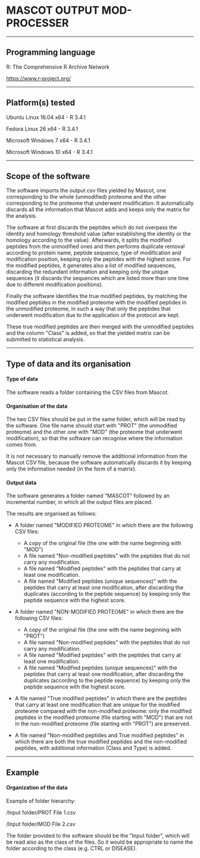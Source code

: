 # MASCOT OUTPUT MOD-PROCESSER

***

## Programming language
R: The Comprehensive R Archive Network

https://www.r-project.org/

***

## Platform(s) tested
Ubuntu Linux 16.04 x64 - R 3.4.1

Fedora Linux 26 x64 - R 3.4.1

Microsoft Windows 7 x64 - R 3.4.1

Microsoft Windows 10 x64 - R 3.4.1

***

## Scope of the software
The software imports the output csv files yielded by Mascot, one corresponding to the whole (unmodified) proteome and the other corresponding to the proteome that underwent modification. It automatically discards all the information that Mascot adds and keeps only the matrix for the analysis.

The software at first discards the peptides which do not overpass the identity and homology threshold value (after establishing the identity or the homology according to the value). Afterwards, it splits the modified peptides from the unmodified ones and then performs duplicate removal according to protein name, peptide sequence, type of modification and modification position, keeping only the peptides with the highest score. For the modified peptides, it generates also a list of modified sequences, discarding the redundant information and keeping only the unique sequences (it discards the sequences which are listed more than one time due to different modification positions).

Finally the software identifies the true modified peptides, by matching the modified peptides in the modified proteome with the modified peptides in the unmodified proteome, in such a way that only the peptides that underwent modification due to the application of the protocol are kept.

These true modified peptides are then merged with the unmodified peptides and the column "Class" is added, so that the yielded matrix can be submitted to statistical analysis. 

***

## Type of data and its organisation

#### Type of data
The software reads a folder containing the CSV files from Mascot.


#### Organisation of the data
The two CSV files should be put in the same folder, which will be read by the software. One file name should start with "PROT" (the unmodified proteome) and the other one with "MOD" (the proteome that underwent modification), so that the software can recognise where the information comes from.

It is not necessary to manually remove the additional information from the Mascot CSV file, because the software automatically discards it by keeping only the information needed (in the form of a matrix).


#### Output data
The software generates a folder named "MASCOT" followed by an incremental number, in which all the output files are placed.

The results are organised as follows:
* A folder named "MODIFIED PROTEOME" in which there are the following CSV files:
    * A copy of the original file (the one with the name beginning with "MOD")
    * A file named "Non-modified peptides" with the peptides that do not carry any modification.
    * A file named "Modified peptides" with the peptides that carry at least one modification.
    * A file named "Modified peptides (unique sequences)" with the peptides that carry at least one modification, after discarding the duplicates (according to the peptide sequence) by keeping only the peptide sequence with the highest score.
    
* A folder named "NON-MODIFIED PROTEOME" in which there are the following CSV files:
    * A copy of the original file (the one with the name beginning with "PROT")
    * A file named "Non-modified peptides" with the peptides that do not carry any modification.
    * A file named "Modified peptides" with the peptides that carry at least one modification.
    * A file named "Modified peptides (unique sequences)" with the peptides that carry at least one modification, after discarding the duplicates (according to the peptide sequence) by keeping only the peptide sequence with the highest score.
    
* A file named "True modified peptides" in which there are the peptides that carry at least one modification that are unique for the modified proteome compared with the non-modified proteome: only the modified peptides in the modified proteome (file starting with "MOD") that are not in the non-modified proteome (file starting with "PROT") are preserved.

* A file named "Non-modified peptides and True modified peptides" in which there are both the true modified peptides and the non-modified peptides, with additional information (Class and Type) is added.

***

## Example

#### Organization of the data
Example of folder hierarchy:

/Input folder/PROT File 1.csv

/Input folder/MOD File 2.csv


The folder provided to the software should be the "Input folder", which will be read also as the class of the files. So it would be appropriate to name the folder according to the class (e.g. CTRL or DISEASE). 
